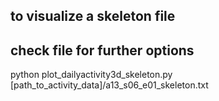 ## to visualize a skeleton file
## check file for further options
python plot_dailyactivity3d_skeleton.py [path_to_activity_data]/a13_s06_e01_skeleton.txt
